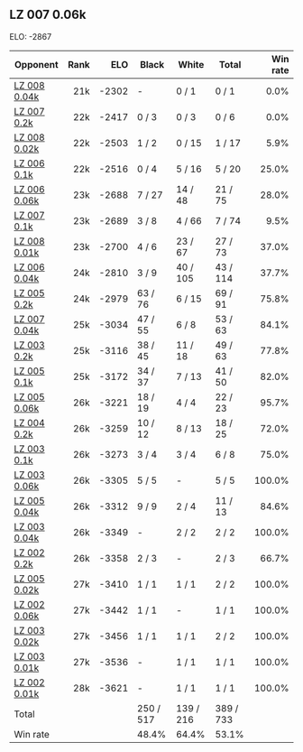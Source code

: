 ## LZ 007 0.06k ##

ELO: -2867

Opponent | Rank | ELO | Black | White | Total | Win rate
---------|-----:|----:|-------|-------|-------|-------:
[LZ 008 0.04k](LZ%20008%200.04k.md) | 21k | -2302 | - | 0 / 1 | 0 / 1 | 0.0%
[LZ 007 0.2k](LZ%20007%200.2k.md) | 22k | -2417 | 0 / 3 | 0 / 3 | 0 / 6 | 0.0%
[LZ 008 0.02k](LZ%20008%200.02k.md) | 22k | -2503 | 1 / 2 | 0 / 15 | 1 / 17 | 5.9%
[LZ 006 0.1k](LZ%20006%200.1k.md) | 22k | -2516 | 0 / 4 | 5 / 16 | 5 / 20 | 25.0%
[LZ 006 0.06k](LZ%20006%200.06k.md) | 23k | -2688 | 7 / 27 | 14 / 48 | 21 / 75 | 28.0%
[LZ 007 0.1k](LZ%20007%200.1k.md) | 23k | -2689 | 3 / 8 | 4 / 66 | 7 / 74 | 9.5%
[LZ 008 0.01k](LZ%20008%200.01k.md) | 23k | -2700 | 4 / 6 | 23 / 67 | 27 / 73 | 37.0%
[LZ 006 0.04k](LZ%20006%200.04k.md) | 24k | -2810 | 3 / 9 | 40 / 105 | 43 / 114 | 37.7%
[LZ 005 0.2k](LZ%20005%200.2k.md) | 24k | -2979 | 63 / 76 | 6 / 15 | 69 / 91 | 75.8%
[LZ 007 0.04k](LZ%20007%200.04k.md) | 25k | -3034 | 47 / 55 | 6 / 8 | 53 / 63 | 84.1%
[LZ 003 0.2k](LZ%20003%200.2k.md) | 25k | -3116 | 38 / 45 | 11 / 18 | 49 / 63 | 77.8%
[LZ 005 0.1k](LZ%20005%200.1k.md) | 25k | -3172 | 34 / 37 | 7 / 13 | 41 / 50 | 82.0%
[LZ 005 0.06k](LZ%20005%200.06k.md) | 26k | -3221 | 18 / 19 | 4 / 4 | 22 / 23 | 95.7%
[LZ 004 0.2k](LZ%20004%200.2k.md) | 26k | -3259 | 10 / 12 | 8 / 13 | 18 / 25 | 72.0%
[LZ 003 0.1k](LZ%20003%200.1k.md) | 26k | -3273 | 3 / 4 | 3 / 4 | 6 / 8 | 75.0%
[LZ 003 0.06k](LZ%20003%200.06k.md) | 26k | -3305 | 5 / 5 | - | 5 / 5 | 100.0%
[LZ 005 0.04k](LZ%20005%200.04k.md) | 26k | -3312 | 9 / 9 | 2 / 4 | 11 / 13 | 84.6%
[LZ 003 0.04k](LZ%20003%200.04k.md) | 26k | -3349 | - | 2 / 2 | 2 / 2 | 100.0%
[LZ 002 0.2k](LZ%20002%200.2k.md) | 26k | -3358 | 2 / 3 | - | 2 / 3 | 66.7%
[LZ 005 0.02k](LZ%20005%200.02k.md) | 27k | -3410 | 1 / 1 | 1 / 1 | 2 / 2 | 100.0%
[LZ 002 0.06k](LZ%20002%200.06k.md) | 27k | -3442 | 1 / 1 | - | 1 / 1 | 100.0%
[LZ 003 0.02k](LZ%20003%200.02k.md) | 27k | -3456 | 1 / 1 | 1 / 1 | 2 / 2 | 100.0%
[LZ 003 0.01k](LZ%20003%200.01k.md) | 27k | -3536 | - | 1 / 1 | 1 / 1 | 100.0%
[LZ 002 0.01k](LZ%20002%200.01k.md) | 28k | -3621 | - | 1 / 1 | 1 / 1 | 100.0%
Total | | | 250 / 517 | 139 / 216 | 389 / 733 | 
Win rate| | | 48.4% | 64.4% | 53.1% | 
